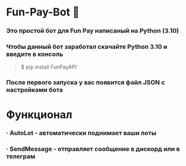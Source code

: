 # Fun-Pay-Bot 🤖

### Это простой бот для Fun Pay написаный на Python (3.10)

### Чтобы данный бот заработал скачайте Python 3.10 и  введите в консоль
> $ pip install FunPayAPI

### После  первого запуска у вас появится файл JSON с настройками  бота 

# Функционал

### · AutoLot - автоматически  поднимает ваши лоты
### · SendMessage - отправляет сообщение в дискорд или в телеграм


